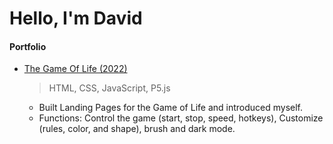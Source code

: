 # Hello, I'm David

#### Portfolio

- [The Game Of Life (2022)](https://daiweilam.github.io/TheGameOfLife/)

  > HTML, CSS, JavaScript, P5.js

  - Built Landing Pages for the Game of Life and introduced myself.
  - Functions: Control the game (start, stop, speed, hotkeys), Customize (rules, color, and shape), brush and dark mode.
